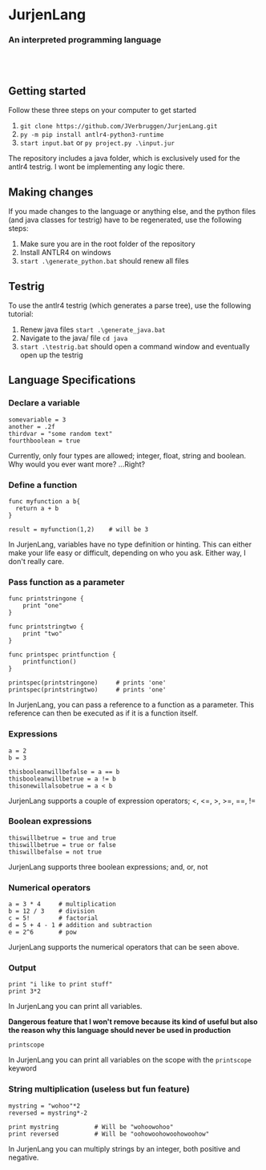 # JurjenLang
### An interpreted programming language

<br>
<br>

## Getting started
Follow these three steps on your computer to get started
1. `git clone https://github.com/JVerbruggen/JurjenLang.git`
2. `py -m pip install antlr4-python3-runtime`
3. `start input.bat` or `py project.py .\input.jur`

The repository includes a java folder, which is exclusively used for the antlr4 testrig. I wont be implementing any logic there.

## Making changes

If you made changes to the language or anything else, and the python files (and java classes for testrig) have to be regenerated, use the following steps:
1. Make sure you are in the root folder of the repository
2. Install ANTLR4 on windows
3. `start .\generate_python.bat` should renew all files

## Testrig

To use the antlr4 testrig (which generates a parse tree), use the following tutorial:
1. Renew java files `start .\generate_java.bat`
2. Navigate to the java/ file `cd java`
3. `start .\testrig.bat` should open a command window and eventually open up the testrig

## Language Specifications

### Declare a variable
```
somevariable = 3
another = .2f
thirdvar = "some random text"
fourthboolean = true
```
Currently, only four types are allowed; integer, float, string and boolean. Why would you ever want more? ...Right?

### Define a function
```
func myfunction a b{
  return a + b
}

result = myfunction(1,2)    # will be 3
```
In JurjenLang, variables have no type definition or hinting. This can either make your life easy or difficult, depending on who you ask. Either way, I don't really care.

### Pass function as a parameter
```
func printstringone {
    print "one"
}

func printstringtwo {
    print "two"
}

func printspec printfunction {
    printfunction()
}

printspec(printstringone)     # prints 'one'
printspec(printstringtwo)     # prints 'one'
```
In JurjenLang, you can pass a reference to a function as a parameter. This reference can then be executed as if it is a function itself.

### Expressions
```
a = 2
b = 3

thisbooleanwillbefalse = a == b
thisbooleanwillbetrue = a != b
thisonewillalsobetrue = a < b
```
JurjenLang supports a couple of expression operators; <, <=, >, >=, ==, !=

### Boolean expressions
```
thiswillbetrue = true and true
thiswillbetrue = true or false
thiswillbefalse = not true
```
JurjenLang supports three boolean expressions; and, or, not

### Numerical operators
```
a = 3 * 4     # multiplication
b = 12 / 3    # division
c = 5!        # factorial
d = 5 + 4 - 1 # addition and subtraction
e = 2^6       # pow
```
JurjenLang supports the numerical operators that can be seen above.

### Output
```
print "i like to print stuff"
print 3*2
```
In JurjenLang you can print all variables.

**Dangerous feature that I won't remove because its kind of useful but also the reason why this language should never be used in production**
```
printscope
```
In JurjenLang you can print all variables on the scope with the `printscope` keyword 

### String multiplication (useless but fun feature)
```
mystring = "wohoo"*2
reversed = mystring*-2

print mystring          # Will be "wohoowohoo"
print reversed          # Will be "oohowoohowoohowoohow"
```
In JurjenLang you can multiply strings by an integer, both positive and negative.
